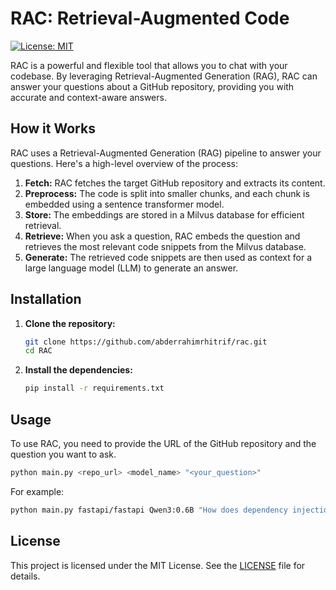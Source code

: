 # RAC: Retrieval-Augmented Code

[![License: MIT](https://img.shields.io/badge/License-MIT-yellow.svg)](https://opensource.org/licenses/MIT)

RAC is a powerful and flexible tool that allows you to chat with your codebase. By leveraging Retrieval-Augmented Generation (RAG), RAC can answer your questions about a GitHub repository, providing you with accurate and context-aware answers.

## How it Works

RAC uses a Retrieval-Augmented Generation (RAG) pipeline to answer your questions. Here's a high-level overview of the process:

1.  **Fetch:** RAC fetches the target GitHub repository and extracts its content.
2.  **Preprocess:** The code is split into smaller chunks, and each chunk is embedded using a sentence transformer model.
3.  **Store:** The embeddings are stored in a Milvus database for efficient retrieval.
4.  **Retrieve:** When you ask a question, RAC embeds the question and retrieves the most relevant code snippets from the Milvus database.
5.  **Generate:** The retrieved code snippets are then used as context for a large language model (LLM) to generate an answer.

## Installation

1.  **Clone the repository:**

    ```bash
    git clone https://github.com/abderrahimrhitrif/rac.git
    cd RAC
    ```

2.  **Install the dependencies:**

    ```bash
    pip install -r requirements.txt
    ```

## Usage

To use RAC, you need to provide the URL of the GitHub repository and the question you want to ask.

```bash
python main.py <repo_url> <model_name> "<your_question>"
```

For example:

```bash
python main.py fastapi/fastapi Qwen3:0.6B "How does dependency injection work in fast api?"
```

## License

This project is licensed under the MIT License. See the [LICENSE](LICENSE) file for details.
